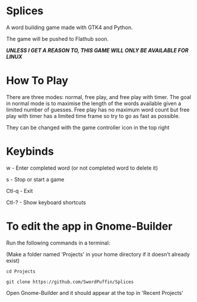 # Splices

A word building game made with GTK4 and Python.

The game will be pushed to Flathub soon.

***UNLESS I GET A REASON TO, THIS GAME WILL ONLY BE AVAILABLE FOR LINUX***

# How To Play

There are three modes: normal, free play, and free play with timer. The goal in normal mode is to maximise the length of the words available given a limited number of guesses. Free play has no maximum word count but free play with timer has a limited time frame so try to go as fast as possible. 

They can be changed with the game controller icon in the top right

# Keybinds

w - Enter completed word (or not completed word to delete it)

s - Stop or start a game

Ctl-q - Exit

Ctl-? - Show keyboard shortcuts

# To edit the app in Gnome-Builder

Run the following commands in a terminal:

(Make a folder named 'Projects' in your home directory if it doesn't already exist)
```
cd Projects
```
```
git clone https://github.com/SwordPuffin/Splices
```
Open Gnome-Builder and it should appear at the top in 'Recent Projects'

